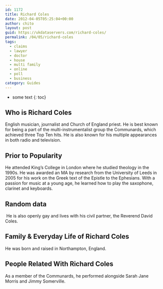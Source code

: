 ```yaml
---
id: 1172
title: Richard Coles
date: 2012-04-05T05:25:04+00:00
author: chito
layout: post
guid: https://ukdataservers.com/richard-coles/
permalink: /04/05/richard-coles
tags:
  - claims
  - lawyer
  - doctor
  - house
  - multi family
  - online
  - poll
  - business
category: Guides
---
```


* some text
{: toc}
          
          
## Who is  Richard Coles
                  
                  
                  
English musician, journalist and Church of England priest. He is best known for being a part of the multi-instrumentalist group the Communards, which achieved three Top Ten hits. He is also known for his multiple appearances in both radio and television. 
                  
                
                
                
## Prior to Popularity 
                  
                  
                  
He attended King&#8217;s College in London where he studied theology in the 1990s. He was awarded an MA by research from the University of Leeds in 2005 for his work on the Greek text of the Epistle to the Ephesians. With a passion for music at a young age, he learned how to play the saxophone, clarinet and keyboards. 
                  
                
                
                
## Random data 
                  
                  
                  
 He is also openly gay and lives with his civil partner, the Reverend David Coles. 
                  
                
                
                
## Family & Everyday Life of Richard Coles
                  
                  
                  
He was born and raised in Northampton, England. 
                  
                
                
                
## People Related With  Richard Coles
                  
                  
                  
As a member of the Communards, he performed alongside Sarah Jane Morris and Jimmy Somerville. 
                  
                
              
            
          
          
          
    
    
  
